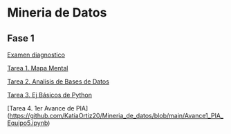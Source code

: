 # Mineria de Datos

## Fase 1

[Examen diagnostico](https://github.com/lluviaeliiza/Mineria-de-Datos/blob/main/ExamenDiagnostico_1821636.pdf)

[Tarea 1. Mapa Mental](https://github.com/lluviaeliiza/Mineria-de-Datos/blob/main/MapaMental1_1821636.pdf)

[Tarea 2. Analisis de Bases de Datos](https://github.com/KatiaOrtiz20/Mineria_de_datos/blob/main/Equipo5-%20Ejercicio%20Base%20de%20Datos.pdf)

[Tarea 3. Ej Básicos de Python](https://github.com/lluviaeliiza/Mineria-de-Datos/blob/main/Ej_B%C3%A1sicos_Python.ipynb)

[Tarea 4. 1er Avance de PIA] (https://github.com/KatiaOrtiz20/Mineria_de_datos/blob/main/Avance1_PIA_Equipo5.ipynb)
